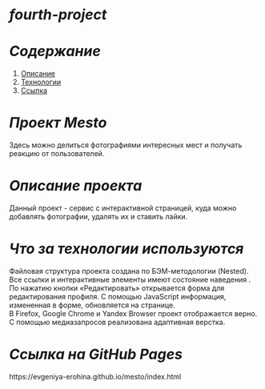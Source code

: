 # **_fourth-project_**
# *Содержание*
1. [Описание](#описание)
2. [Технологии](#технологии)
3. [Ссылка](#ссылка)


# *Проект Mesto*
Здесь можно делиться фотографиями интересных мест и получать реакцию от пользователей.

# *Описание проекта*
<p>Данный проект - сервис c интерактивной страницей, куда можно добавлять фотографии, удалять их и ставить лайки.
</p>

# *Что за технологии используются*
<p>
Файловая структура проекта создана по БЭМ-методологии (Nested).<br>
Все ссылки и интерактивные элементы имеют состояние наведения .<br>
По нажатию кнопки «Редактировать» открывается форма для редактирования профиля. С помощью JavaScript информация, измененная в форме, обновляется на странице.<br>
В Firefox, Google Chrome и Yandex Browser  проект отображается верно.<br>
С помощью медиазапросов реализована адаптивная верстка.</p>

# *Ссылка на GitHub Pages*
<p>https://evgeniya-erohina.github.io/mesto/index.html</p>
